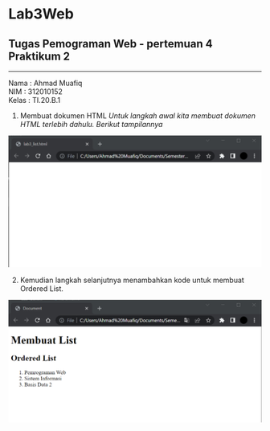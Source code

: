 # Lab3Web
## Tugas Pemograman Web - pertemuan 4 Praktikum 2

<hr>

Nama  : Ahmad Muafiq<br>
NIM   : 312010152<br>
Kelas : TI.20.B.1<br>

1. Membuat dokumen HTML
*Untuk langkah awal kita membuat dokumen HTML terlebih dahulu. Berikut tampilannya*<br>

![Gambar title HTML dasar](pictures/1.png)

2. Kemudian langkah selanjutnya menambahkan kode untuk membuat Ordered List.

![Gambar title HTML dasar](pictures/2.png)